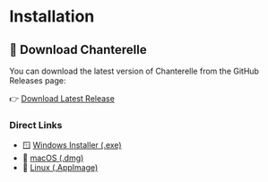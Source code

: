 # Installation
## 🔽 Download Chanterelle

You can download the latest version of Chanterelle from the GitHub Releases page:

👉 [Download Latest Release](https://github.com/your-username/chanterelle/releases/latest)

### Direct Links
- 🪟 [Windows Installer (.exe)](https://github.com/your-username/chanterelle/releases/download/v1.0.0/Chanterelle-Setup.exe)
- 🍎 [macOS (.dmg)](https://github.com/your-username/chanterelle/releases/download/v1.0.0/Chanterelle.dmg)
- 🐧 [Linux (.AppImage)](https://github.com/your-username/chanterelle/releases/download/v1.0.0/Chanterelle.AppImage)
